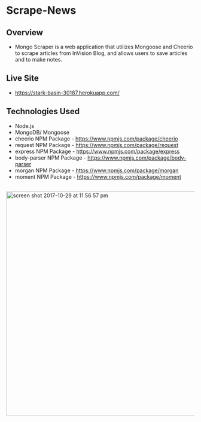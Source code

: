 # Scrape-News

## Overview
- Mongo Scraper is a web application that utilizes Mongoose and Cheerio to scrape articles from InVision Blog, and allows users to save articles and to make notes.

## Live Site
- https://stark-basin-30187.herokuapp.com/

## Technologies Used
- Node.js
- MongoDB/ Mongoose
- cheerio NPM Package - https://www.npmjs.com/package/cheerio
- request NPM Package - https://www.npmjs.com/package/request
- express NPM Package - https://www.npmjs.com/package/express
- body-parser NPM Package - https://www.npmjs.com/package/body-parser
- morgan NPM Package - https://www.npmjs.com/package/morgan
- moment NPM Package - https://www.npmjs.com/package/moment

<br/>
<img width="600" alt="screen shot 2017-10-29 at 11 56 57 pm" src="https://user-images.githubusercontent.com/28972721/32158246-fdeb0994-bd04-11e7-9249-685af85d7d4f.png">